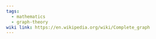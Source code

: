 ```yaml
---
tags:
  - mathematics
  - graph-theory
wiki link: https://en.wikipedia.org/wiki/Complete_graph
---
```

